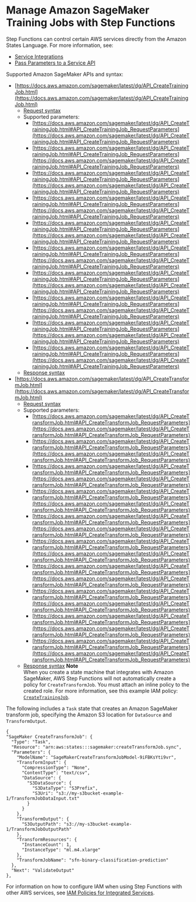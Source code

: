 # Manage Amazon SageMaker Training Jobs with Step Functions<a name="connect-sagemaker"></a>

Step Functions can control certain AWS services directly from the Amazon States Language\. For more information, see:
+ [Service Integrations](concepts-service-integrations.md)
+ [Pass Parameters to a Service API](connect-parameters.md)

Supported Amazon SageMaker APIs and syntax:
+ [https://docs.aws.amazon.com/sagemaker/latest/dg/API_CreateTrainingJob.html](https://docs.aws.amazon.com/sagemaker/latest/dg/API_CreateTrainingJob.html)
  + [Request syntax](https://docs.aws.amazon.com/sagemaker/latest/dg/API_CreateTrainingJob.html#API_CreateTrainingJob_RequestSyntax)
  + Supported parameters:
    + [https://docs.aws.amazon.com/sagemaker/latest/dg/API_CreateTrainingJob.html#API_CreateTrainingJob_RequestParameters](https://docs.aws.amazon.com/sagemaker/latest/dg/API_CreateTrainingJob.html#API_CreateTrainingJob_RequestParameters)
    + [https://docs.aws.amazon.com/sagemaker/latest/dg/API_CreateTrainingJob.html#API_CreateTrainingJob_RequestParameters](https://docs.aws.amazon.com/sagemaker/latest/dg/API_CreateTrainingJob.html#API_CreateTrainingJob_RequestParameters)
    + [https://docs.aws.amazon.com/sagemaker/latest/dg/API_CreateTrainingJob.html#API_CreateTrainingJob_RequestParameters](https://docs.aws.amazon.com/sagemaker/latest/dg/API_CreateTrainingJob.html#API_CreateTrainingJob_RequestParameters)
    + [https://docs.aws.amazon.com/sagemaker/latest/dg/API_CreateTrainingJob.html#API_CreateTrainingJob_RequestParameters](https://docs.aws.amazon.com/sagemaker/latest/dg/API_CreateTrainingJob.html#API_CreateTrainingJob_RequestParameters)
    + [https://docs.aws.amazon.com/sagemaker/latest/dg/API_CreateTrainingJob.html#API_CreateTrainingJob_RequestParameters](https://docs.aws.amazon.com/sagemaker/latest/dg/API_CreateTrainingJob.html#API_CreateTrainingJob_RequestParameters)
    + [https://docs.aws.amazon.com/sagemaker/latest/dg/API_CreateTrainingJob.html#API_CreateTrainingJob_RequestParameters](https://docs.aws.amazon.com/sagemaker/latest/dg/API_CreateTrainingJob.html#API_CreateTrainingJob_RequestParameters)
    + [https://docs.aws.amazon.com/sagemaker/latest/dg/API_CreateTrainingJob.html#API_CreateTrainingJob_RequestParameters](https://docs.aws.amazon.com/sagemaker/latest/dg/API_CreateTrainingJob.html#API_CreateTrainingJob_RequestParameters)
    + [https://docs.aws.amazon.com/sagemaker/latest/dg/API_CreateTrainingJob.html#API_CreateTrainingJob_RequestParameters](https://docs.aws.amazon.com/sagemaker/latest/dg/API_CreateTrainingJob.html#API_CreateTrainingJob_RequestParameters)
    + [https://docs.aws.amazon.com/sagemaker/latest/dg/API_CreateTrainingJob.html#API_CreateTrainingJob_RequestParameters](https://docs.aws.amazon.com/sagemaker/latest/dg/API_CreateTrainingJob.html#API_CreateTrainingJob_RequestParameters)
    + [https://docs.aws.amazon.com/sagemaker/latest/dg/API_CreateTrainingJob.html#API_CreateTrainingJob_RequestParameters](https://docs.aws.amazon.com/sagemaker/latest/dg/API_CreateTrainingJob.html#API_CreateTrainingJob_RequestParameters)
  + [Response syntax](https://docs.aws.amazon.com/sagemaker/latest/dg/API_CreateTrainingJob.html#API_CreateTrainingJob_ResponseSyntax)
+ [https://docs.aws.amazon.com/sagemaker/latest/dg/API_CreateTransformJob.html](https://docs.aws.amazon.com/sagemaker/latest/dg/API_CreateTransformJob.html)
  + [Request syntax](https://docs.aws.amazon.com/sagemaker/latest/dg/API_CreateTransformJob.html#API_CreateTransformJob_RequestSyntax)
  + Supported parameters:
    + [https://docs.aws.amazon.com/sagemaker/latest/dg/API_CreateTransformJob.html#API_CreateTransformJob_RequestParameters](https://docs.aws.amazon.com/sagemaker/latest/dg/API_CreateTransformJob.html#API_CreateTransformJob_RequestParameters)
    + [https://docs.aws.amazon.com/sagemaker/latest/dg/API_CreateTransformJob.html#API_CreateTransformJob_RequestParameters](https://docs.aws.amazon.com/sagemaker/latest/dg/API_CreateTransformJob.html#API_CreateTransformJob_RequestParameters)
    + [https://docs.aws.amazon.com/sagemaker/latest/dg/API_CreateTransformJob.html#API_CreateTransformJob_RequestParameters](https://docs.aws.amazon.com/sagemaker/latest/dg/API_CreateTransformJob.html#API_CreateTransformJob_RequestParameters)
    + [https://docs.aws.amazon.com/sagemaker/latest/dg/API_CreateTransformJob.html#API_CreateTransformJob_RequestParameters](https://docs.aws.amazon.com/sagemaker/latest/dg/API_CreateTransformJob.html#API_CreateTransformJob_RequestParameters)
    + [https://docs.aws.amazon.com/sagemaker/latest/dg/API_CreateTransformJob.html#API_CreateTransformJob_RequestParameters](https://docs.aws.amazon.com/sagemaker/latest/dg/API_CreateTransformJob.html#API_CreateTransformJob_RequestParameters)
    + [https://docs.aws.amazon.com/sagemaker/latest/dg/API_CreateTransformJob.html#API_CreateTransformJob_RequestParameters](https://docs.aws.amazon.com/sagemaker/latest/dg/API_CreateTransformJob.html#API_CreateTransformJob_RequestParameters)
    + [https://docs.aws.amazon.com/sagemaker/latest/dg/API_CreateTransformJob.html#API_CreateTransformJob_RequestParameters](https://docs.aws.amazon.com/sagemaker/latest/dg/API_CreateTransformJob.html#API_CreateTransformJob_RequestParameters)
    + [https://docs.aws.amazon.com/sagemaker/latest/dg/API_CreateTransformJob.html#API_CreateTransformJob_RequestParameters](https://docs.aws.amazon.com/sagemaker/latest/dg/API_CreateTransformJob.html#API_CreateTransformJob_RequestParameters)
    + [https://docs.aws.amazon.com/sagemaker/latest/dg/API_CreateTransformJob.html#API_CreateTransformJob_RequestParameters](https://docs.aws.amazon.com/sagemaker/latest/dg/API_CreateTransformJob.html#API_CreateTransformJob_RequestParameters)
    + [https://docs.aws.amazon.com/sagemaker/latest/dg/API_CreateTransformJob.html#API_CreateTransformJob_RequestParameters](https://docs.aws.amazon.com/sagemaker/latest/dg/API_CreateTransformJob.html#API_CreateTransformJob_RequestParameters)
  + [Response syntax](https://docs.aws.amazon.com/sagemaker/latest/dg/API_CreateTransformJob.html#API_CreateTransformJob_ResponseSyntax)
**Note**  
When you create a state machine that integrates with Amazon SageMaker, AWS Step Functions will not automatically create a policy for `CreateTransformJob`\. You must attach an inline policy to the created role\. For more information, see this example IAM policy: [`CreateTrainingJob`](sagemaker-iam.md#sagemaker-iam-createtrainingjob)\.

The following includes a `Task` state that creates an Amazon SageMaker transform job, specifying the Amazon S3 location for `DataSource` and `TransformOutput`\.

```
{
"SageMaker CreateTransformJob": {
  "Type": "Task",
  "Resource": "arn:aws:states:::sagemaker:createTransformJob.sync",
  "Parameters": {
    "ModelName": "SageMakerCreateTransformJobModel-9iFBKsYti9vr",
    "TransformInput": {
      "CompressionType": "None",
      "ContentType": "text/csv",
      "DataSource": {
        "S3DataSource": {
          "S3DataType": "S3Prefix",
          "S3Uri": "s3://my-s3bucket-example-1/TransformJobDataInput.txt"
        }
      }
    },
    "TransformOutput": {
      "S3OutputPath": "s3://my-s3bucket-example-1/TransformJobOutputPath"
    },
    "TransformResources": {
      "InstanceCount": 1,
      "InstanceType": "ml.m4.xlarge"
    },
    "TransformJobName": "sfn-binary-classification-prediction"
  },
  "Next": "ValidateOutput"
},
```

For information on how to configure IAM when using Step Functions with other AWS services, see [IAM Policies for Integrated Services](service-integration-iam-templates.md)\.